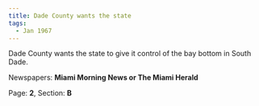 ```yaml
---  
title: Dade County wants the state  
tags:  
  - Jan 1967  
---  
```

  
Dade County wants the state to give it control of the bay bottom in South Dade.  
  
Newspapers: **Miami Morning News or The Miami Herald**  
  
Page: **2**, Section: **B** 
